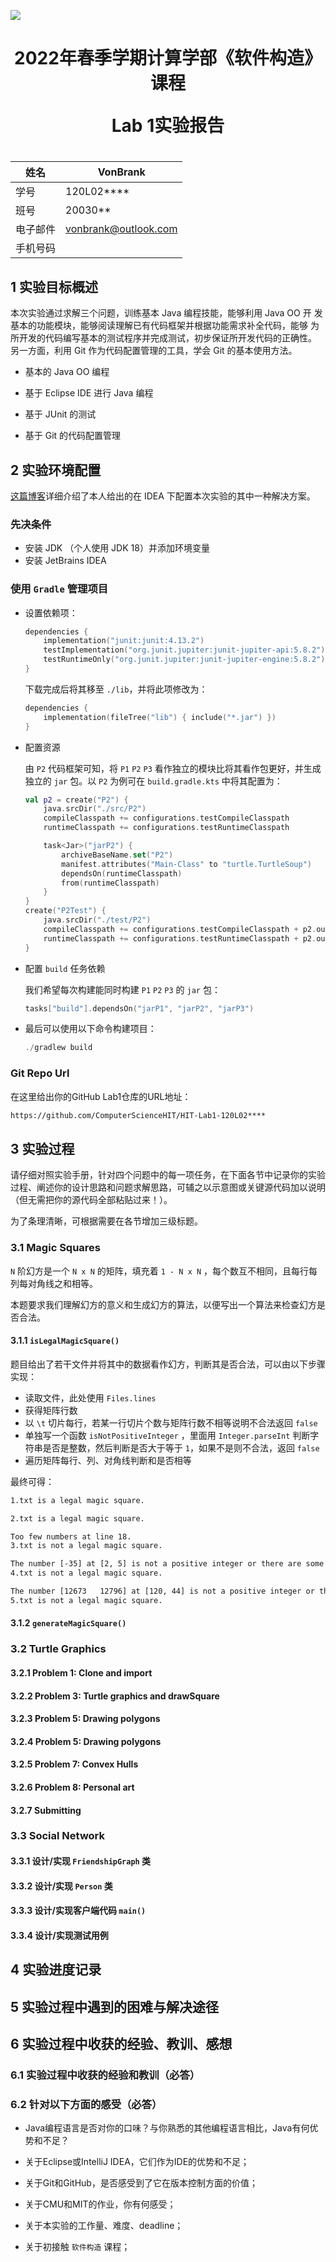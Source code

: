 
![](https://encrypted-tbn0.gstatic.com/images?q=tbn:ANd9GcSiv49DJqSGUcZjoRnB8eIJo1b9wcqqcVpllg&usqp=CAU)

<h1 style="text-align:center">
    <p>2022年春季学期计算学部《软件构造》课程</p>
    <p>Lab 1实验报告</p>
<h1>


| 姓名     | VonBrank               |
| -------- | -------------------- |
| 学号     | 120L02****           |
| 班号     | 20030**              |
| 电子邮件 | vonbrank@outlook.com |
| 手机号码 |           |



## 1 实验目标概述

本次实验通过求解三个问题，训练基本 Java 编程技能，能够利用 Java OO 开 发基本的功能模块，能够阅读理解已有代码框架并根据功能需求补全代码，能够 为所开发的代码编写基本的测试程序并完成测试，初步保证所开发代码的正确性。 另一方面，利用 Git 作为代码配置管理的工具，学会 Git 的基本使用方法。

+ 基本的 Java OO 编程 

+ 基于 Eclipse IDE 进行 Java 编程

+ 基于 JUnit 的测试 

+ 基于 Git 的代码配置管理



## 2 实验环境配置

[这篇博客](https://blog.vonbrank.com/archives/hit-software-construction-lab1-config/)详细介绍了本人给出的在 IDEA 下配置本次实验的其中一种解决方案。

### 先决条件

+ 安装 JDK （个人使用 JDK 18）并添加环境变量
+ 安装 JetBrains IDEA

### 使用 `Gradle` 管理项目

+ 设置依赖项：

  ```kotlin
  dependencies {
      implementation("junit:junit:4.13.2")
      testImplementation("org.junit.jupiter:junit-jupiter-api:5.8.2")
      testRuntimeOnly("org.junit.jupiter:junit-jupiter-engine:5.8.2")
  }
  ```

  下载完成后将其移至 `./lib`，并将此项修改为：

  ```kotlin
  dependencies {
      implementation(fileTree("lib") { include("*.jar") })
  }
  ```

+ 配置资源

  由 `P2` 代码框架可知，将 `P1` `P2` `P3`  看作独立的模块比将其看作包更好，并生成独立的 `jar` 包。以 `P2` 为例可在 `build.gradle.kts` 中将其配置为：

  ```kotlin
  val p2 = create("P2") {
      java.srcDir("./src/P2")
      compileClasspath += configurations.testCompileClasspath
      runtimeClasspath += configurations.testRuntimeClasspath
  
      task<Jar>("jarP2") {
          archiveBaseName.set("P2")
          manifest.attributes("Main-Class" to "turtle.TurtleSoup")
          dependsOn(runtimeClasspath)
          from(runtimeClasspath)
      }
  }
  create("P2Test") {
      java.srcDir("./test/P2")
      compileClasspath += configurations.testCompileClasspath + p2.output
      runtimeClasspath += configurations.testRuntimeClasspath + p2.output
  }
  ```

+ 配置 `build` 任务依赖

  我们希望每次构建能同时构建 `P1` `P2` `P3` 的 `jar` 包：

  ```kotlin
  tasks["build"].dependsOn("jarP1", "jarP2", "jarP3")
  ```

+ 最后可以使用以下命令构建项目：
  
  ```kotlin
  ./gradlew build
  ```

### Git Repo Url

在这里给出你的GitHub Lab1仓库的URL地址：

```txt
https://github.com/ComputerScienceHIT/HIT-Lab1-120L02****
```



## 3 实验过程

请仔细对照实验手册，针对四个问题中的每一项任务，在下面各节中记录你的实验过程、阐述你的设计思路和问题求解思路，可辅之以示意图或关键源代码加以说明（但无需把你的源代码全部粘贴过来！）。

为了条理清晰，可根据需要在各节增加三级标题。



### 3.1 Magic Squares

`N` 阶幻方是一个 `N x N` 的矩阵，填充着 `1 - N x N` ，每个数互不相同，且每行每列每对角线之和相等。 

本题要求我们理解幻方的意义和生成幻方的算法，以便写出一个算法来检查幻方是否合法。

#### 3.1.1 `isLegalMagicSquare()`

题目给出了若干文件并将其中的数据看作幻方，判断其是否合法，可以由以下步骤实现：

+ 读取文件，此处使用 `Files.lines`
+ 获得矩阵行数
+ 以 `\t` 切片每行，若某一行切片个数与矩阵行数不相等说明不合法返回 `false`
+ 单独写一个函数 `isNotPositiveInteger` ，里面用 `Integer.parseInt` 判断字符串是否是整数，然后判断是否大于等于 `1`，如果不是则不合法，返回 `false`
+ 遍历矩阵每行、列、对角线判断和是否相等

最终可得：

```txt
1.txt is a legal magic square.

2.txt is a legal magic square.

Too few numbers at line 18.
3.txt is not a legal magic square.

The number [-35] at [2, 5] is not a positive integer or there are some numbers split without '\t'.
4.txt is not a legal magic square.

The number [12673   12796] at [120, 44] is not a positive integer or there are some numbers split without '\t'.
5.txt is not a legal magic square.
```



#### 3.1.2 `generateMagicSquare()`





### 3.2 Turtle Graphics



#### 3.2.1 Problem 1: Clone and import



#### 3.2.2 Problem 3: Turtle graphics and drawSquare



#### 3.2.3 Problem 5: Drawing polygons



#### 3.2.4 Problem 5: Drawing polygons



#### 3.2.5 Problem 7: Convex Hulls



#### 3.2.6 Problem 8: Personal art



#### 3.2.7 Submitting



### 3.3 Social Network



#### 3.3.1 设计/实现 `FriendshipGraph` 类



#### 3.3.2 设计/实现 `Person` 类



#### 3.3.3 设计/实现客户端代码 `main()`



#### 3.3.4 设计/实现测试用例



## 4 实验进度记录



## 5 实验过程中遇到的困难与解决途径



## 6 实验过程中收获的经验、教训、感想

### 6.1 实验过程中收获的经验和教训（必答）



### 6.2 针对以下方面的感受（必答）

+ Java编程语言是否对你的口味？与你熟悉的其他编程语言相比，Java有何优势和不足？

+ 关于Eclipse或IntelliJ IDEA，它们作为IDE的优势和不足；

+ 关于Git和GitHub，是否感受到了它在版本控制方面的价值；

+ 关于CMU和MIT的作业，你有何感受；

+ 关于本实验的工作量、难度、deadline；

+ 关于初接触 `软件构造` 课程；
